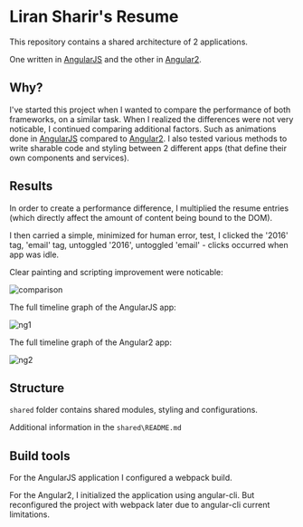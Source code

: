 Liran Sharir's Resume
=========

This repository contains a shared architecture of 2 applications.

One written in [AngularJS][ng1] and the other in [Angular2][ng2].

## Why?

I've started this project when I wanted to compare the performance of both frameworks, on a similar task.
When I realized the differences were not very noticable, I continued comparing additional factors.
Such as animations done in [AngularJS][ng1] compared to [Angular2][ng2].
I also tested various methods to write sharable code and styling between 2 different apps (that define their own components and services).


## Results

In order to create a performance difference, I multiplied the resume entries (which directly affect the amount of content being bound to the DOM).

I then carried a simple, minimized for human error, test, I clicked the '2016' tag, 'email' tag, untoggled '2016', untoggled 'email' - clicks occurred when app was idle. 

Clear painting and scripting improvement were noticable:

![comparison](https://cloud.githubusercontent.com/assets/3345864/21964946/3e1729b4-db5e-11e6-8336-87f74635cb06.jpg)

The full timeline graph of the AngularJS app:

![ng1](https://cloud.githubusercontent.com/assets/3345864/21964963/65d100f6-db5e-11e6-8fa7-e374ddf90c28.png)

The full timeline graph of the Angular2 app:

![ng2](https://cloud.githubusercontent.com/assets/3345864/21964962/65cc1f82-db5e-11e6-8019-d0598bc859bc.png)

## Structure

```shared``` folder contains shared modules, styling and configurations.

Additional information in the ```shared\README.md```

## Build tools
For the AngularJS application I configured a webpack build.

For the Angular2, I initialized the application using angular-cli. But reconfigured the project with webpack later due to angular-cli current limitations.


[ng2]: http://angular.io
[ng1]: http://angularjs.org